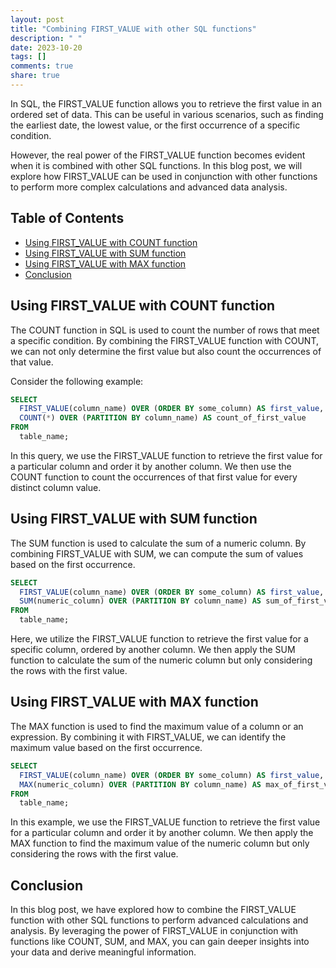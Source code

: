 ```yaml
---
layout: post
title: "Combining FIRST_VALUE with other SQL functions"
description: " "
date: 2023-10-20
tags: []
comments: true
share: true
---
```


In SQL, the FIRST_VALUE function allows you to retrieve the first value in an ordered set of data. This can be useful in various scenarios, such as finding the earliest date, the lowest value, or the first occurrence of a specific condition. 

However, the real power of the FIRST_VALUE function becomes evident when it is combined with other SQL functions. In this blog post, we will explore how FIRST_VALUE can be used in conjunction with other functions to perform more complex calculations and advanced data analysis.

## Table of Contents
- [Using FIRST_VALUE with COUNT function](#using-first-value-with-count-function)
- [Using FIRST_VALUE with SUM function](#using-first-value-with-sum-function)
- [Using FIRST_VALUE with MAX function](#using-first-value-with-max-function)
- [Conclusion](#conclusion)

## Using FIRST_VALUE with COUNT function

The COUNT function in SQL is used to count the number of rows that meet a specific condition. By combining the FIRST_VALUE function with COUNT, we can not only determine the first value but also count the occurrences of that value.

Consider the following example:

```sql
SELECT 
  FIRST_VALUE(column_name) OVER (ORDER BY some_column) AS first_value,
  COUNT(*) OVER (PARTITION BY column_name) AS count_of_first_value
FROM
  table_name;
```

In this query, we use the FIRST_VALUE function to retrieve the first value for a particular column and order it by another column. We then use the COUNT function to count the occurrences of that first value for every distinct column value.

## Using FIRST_VALUE with SUM function

The SUM function is used to calculate the sum of a numeric column. By combining FIRST_VALUE with SUM, we can compute the sum of values based on the first occurrence.

```sql
SELECT 
  FIRST_VALUE(column_name) OVER (ORDER BY some_column) AS first_value,
  SUM(numeric_column) OVER (PARTITION BY column_name) AS sum_of_first_value
FROM
  table_name;
```

Here, we utilize the FIRST_VALUE function to retrieve the first value for a specific column, ordered by another column. We then apply the SUM function to calculate the sum of the numeric column but only considering the rows with the first value.

## Using FIRST_VALUE with MAX function

The MAX function is used to find the maximum value of a column or an expression. By combining it with FIRST_VALUE, we can identify the maximum value based on the first occurrence.

```sql
SELECT 
  FIRST_VALUE(column_name) OVER (ORDER BY some_column) AS first_value,
  MAX(numeric_column) OVER (PARTITION BY column_name) AS max_of_first_value
FROM
  table_name;
```

In this example, we use the FIRST_VALUE function to retrieve the first value for a particular column and order it by another column. We then apply the MAX function to find the maximum value of the numeric column but only considering the rows with the first value.

## Conclusion

In this blog post, we have explored how to combine the FIRST_VALUE function with other SQL functions to perform advanced calculations and analysis. By leveraging the power of FIRST_VALUE in conjunction with functions like COUNT, SUM, and MAX, you can gain deeper insights into your data and derive meaningful information.